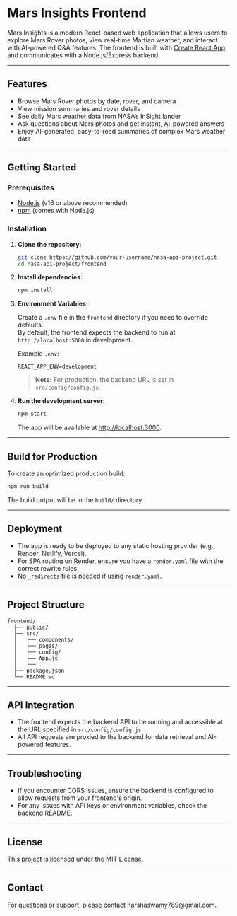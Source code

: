 # Mars Insights Frontend

Mars Insights is a modern React-based web application that allows users to explore Mars Rover photos, view real-time Martian weather, and interact with AI-powered Q&A features. The frontend is built with [Create React App](https://github.com/facebook/create-react-app) and communicates with a Node.js/Express backend.

---

## Features

- Browse Mars Rover photos by date, rover, and camera
- View mission summaries and rover details
- See daily Mars weather data from NASA’s InSight lander
- Ask questions about Mars photos and get instant, AI-powered answers
- Enjoy AI-generated, easy-to-read summaries of complex Mars weather data

---

## Getting Started

### Prerequisites

- [Node.js](https://nodejs.org/) (v16 or above recommended)
- [npm](https://www.npmjs.com/) (comes with Node.js)

### Installation

1. **Clone the repository:**
   ```bash
   git clone https://github.com/your-username/nasa-api-project.git
   cd nasa-api-project/frontend
   ```

2. **Install dependencies:**
   ```bash
   npm install
   ```

3. **Environment Variables:**

   Create a `.env` file in the `frontend` directory if you need to override defaults.  
   By default, the frontend expects the backend to run at `http://localhost:5000` in development.

   Example `.env`:
   ```
   REACT_APP_ENV=development
   ```

   > **Note:** For production, the backend URL is set in `src/config/config.js`.

4. **Run the development server:**
   ```bash
   npm start
   ```
   The app will be available at [http://localhost:3000](http://localhost:3000).

---

## Build for Production

To create an optimized production build:

```bash
npm run build
```

The build output will be in the `build/` directory.

---

## Deployment

- The app is ready to be deployed to any static hosting provider (e.g., Render, Netlify, Vercel).
- For SPA routing on Render, ensure you have a `render.yaml` file with the correct rewrite rules.
- No `_redirects` file is needed if using `render.yaml`.

---

## Project Structure

```
frontend/
  ├── public/
  ├── src/
  │   ├── components/
  │   ├── pages/
  │   ├── config/
  │   ├── App.js
  │   └── ...
  ├── package.json
  └── README.md
```

---

## API Integration

- The frontend expects the backend API to be running and accessible at the URL specified in `src/config/config.js`.
- All API requests are proxied to the backend for data retrieval and AI-powered features.

---

## Troubleshooting

- If you encounter CORS issues, ensure the backend is configured to allow requests from your frontend's origin.
- For any issues with API keys or environment variables, check the backend README.

---

## License

This project is licensed under the MIT License.

---

## Contact

For questions or support, please contact [harshaswamy789@gmail.com](mailto:harshaswamy789@gmail.com).
